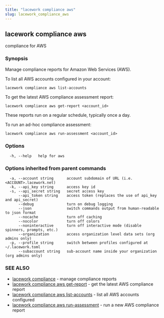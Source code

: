 ```yaml
---
title: "lacework compliance aws"
slug: lacework_compliance_aws
---
```


## lacework compliance aws

compliance for AWS

### Synopsis

Manage compliance reports for Amazon Web Services (AWS).

To list all AWS accounts configured in your account:

    lacework compliance aws list-accounts

To get the latest AWS compliance assessment report:

    lacework compliance aws get-report <account_id>

These reports run on a regular schedule, typically once a day.

To run an ad-hoc compliance assessment:

    lacework compliance aws run-assessment <account_id>


### Options

```
  -h, --help   help for aws
```

### Options inherited from parent commands

```
  -a, --account string      account subdomain of URL (i.e. <ACCOUNT>.lacework.net)
  -k, --api_key string      access key id
  -s, --api_secret string   secret access key
      --api_token string    access token (replaces the use of api_key and api_secret)
      --debug               turn on debug logging
      --json                switch commands output from human-readable to json format
      --nocache             turn off caching
      --nocolor             turn off colors
      --noninteractive      turn off interactive mode (disable spinners, prompts, etc.)
      --organization        access organization level data sets (org admins only)
  -p, --profile string      switch between profiles configured at ~/.lacework.toml
      --subaccount string   sub-account name inside your organization (org admins only)
```

### SEE ALSO

* [lacework compliance](/cli/commands/lacework_compliance/)	 - manage compliance reports
* [lacework compliance aws get-report](/cli/commands/lacework_compliance_aws_get-report/)	 - get the latest AWS compliance report
* [lacework compliance aws list-accounts](/cli/commands/lacework_compliance_aws_list-accounts/)	 - list all AWS accounts configured
* [lacework compliance aws run-assessment](/cli/commands/lacework_compliance_aws_run-assessment/)	 - run a new AWS compliance report

